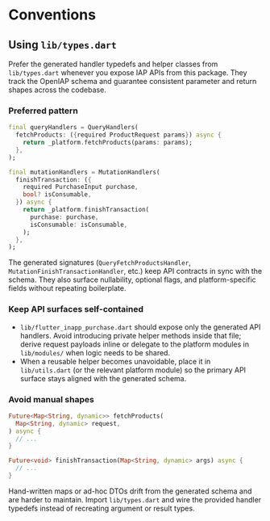 # Conventions

## Using `lib/types.dart`

Prefer the generated handler typedefs and helper classes from `lib/types.dart` whenever you expose IAP APIs from this package. They track the OpenIAP schema and guarantee consistent parameter and return shapes across the codebase.

### Preferred pattern

```dart
final queryHandlers = QueryHandlers(
  fetchProducts: ({required ProductRequest params}) async {
    return _platform.fetchProducts(params: params);
  },
);

final mutationHandlers = MutationHandlers(
  finishTransaction: ({
    required PurchaseInput purchase,
    bool? isConsumable,
  }) async {
    return _platform.finishTransaction(
      purchase: purchase,
      isConsumable: isConsumable,
    );
  },
);
```

The generated signatures (`QueryFetchProductsHandler`, `MutationFinishTransactionHandler`, etc.) keep API contracts in sync with the schema. They also surface nullability, optional flags, and platform-specific fields without repeating boilerplate.

### Keep API surfaces self-contained

- `lib/flutter_inapp_purchase.dart` should expose only the generated API handlers. Avoid introducing private helper methods inside that file; derive request payloads inline or delegate to the platform modules in `lib/modules/` when logic needs to be shared.
- When a reusable helper becomes unavoidable, place it in `lib/utils.dart` (or the relevant platform module) so the primary API surface stays aligned with the generated schema.

### Avoid manual shapes

```dart
Future<Map<String, dynamic>> fetchProducts(
  Map<String, dynamic> request,
) async {
  // ...
}

Future<void> finishTransaction(Map<String, dynamic> args) async {
  // ...
}
```

Hand-written maps or ad-hoc DTOs drift from the generated schema and are harder to maintain. Import `lib/types.dart` and wire the provided handler typedefs instead of recreating argument or result types.
